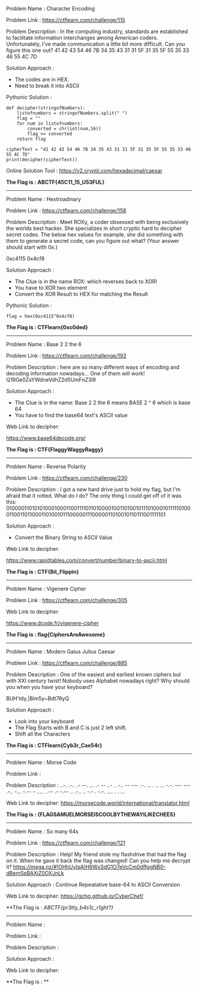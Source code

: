 Problem Name : Character Encoding

Problem Link : https://ctflearn.com/challenge/115

Problem Description : In the computing industry, standards are established to facilitate information interchanges among American coders. Unfortunately, I've made communication a little bit more difficult. Can you figure this one out? 41 42 43 54 46 7B 34 35 43 31 31 5F 31 35 5F 55 35 33 46 55 4C 7D

Solution Approach :

- The codes are in HEX.
- Need to break it into ASCII

Pythonic Solution : 
```
def decipher(stringofNumbers):
	listofnumbers = stringofNumbers.split(" ")
	flag = ""
	for num in listofnumbers:
		converted = chr(int(num,16))
		flag += converted		
	return flag

cipherText = "41 42 43 54 46 7B 34 35 43 31 31 5F 31 35 5F 55 35 33 46 55 4C 7D"
print(decipher(cipherText))

```

Online Solution Tool : https://v2.cryptii.com/hexadecimal/caesar

**The Flag is : ABCTF{45C11_15_U53FUL}**

******************************************************************
Problem Name : Hextroadinary

Problem Link : https://ctflearn.com/challenge/158

Problem Description : Meet ROXy, a coder obsessed with being exclusively the worlds best hacker. She specializes in short cryptic hard to decipher secret codes. The below hex values for example, she did something with them to generate a secret code, can you figure out what? 
(Your answer should start with 0x.)

0xc4115 0x4cf8

Solution Approach :

- The Clue is in the name ROX: which reverses back to XOR!
- You have to XOR two element
- Convert the XOR Result to HEX for matching the Result

Pythonic Solution : 

```
flag = hex(0xc4115^0x4cf8)
```

**The Flag is : CTFlearn{0xc0ded}**

******************************************************************
Problem Name : Base 2 2 the 6

Problem Link : https://ctflearn.com/challenge/192

Problem Description : here are so many different ways of encoding and decoding information nowadays... One of them will work! Q1RGe0ZsYWdneVdhZ2d5UmFnZ3l9

	
Solution Approach :

- The Clue is in the name: Base 2 2 the 6 means BASE 2 ^ 6 which is base 64
- You have to find the base64 text's ASCII value

Web Link to decipher:

https://www.base64decode.org/


**The Flag is : CTF{FlaggyWaggyRaggy}**

******************************************************************
Problem Name : Reverse Polarity

Problem Link : https://ctflearn.com/challenge/230

Problem Description :  I got a new hard drive just to hold my flag, but I'm afraid that it rotted. What do I do? The only thing I could get off of it was this: 01000011010101000100011001111011010000100110100101110100010111110100011001101100011010010111000001110000011010010110111001111101
	
Solution Approach :

- Convert the Binary String to ASCII Value

Web Link to decipher:

https://www.rapidtables.com/convert/number/binary-to-ascii.html

**The Flag is : CTF{Bit_Flippin}**

******************************************************************
Problem Name : Vigenere Cipher

Problem Link : https://ctflearn.com/challenge/305


Web Link to decipher:

https://www.dcode.fr/vigenere-cipher

**The Flag is : flag{CiphersAreAwesome}**


******************************************************************
Problem Name : Modern Gaius Julius Caesar

Problem Link : https://ctflearn.com/challenge/885

Problem Description : One of the easiest and earliest known ciphers but with XXI century twist! Nobody uses Alphabet nowadays right? Why should you when you have your keyboard?

BUH'tdy,|Bim5y~Bdt76yQ

Solution Approach :
- Look into your keyboard
- The Flag Starts with B and C is just 2 left shift.
- Shift all the Characters

**The Flag is : CTFlearn{Cyb3r_Cae54r}**

******************************************************************
Problem Name : Morse Code

Problem Link : 

Problem Description : 
..-. .-.. .- --. ... .- -- ..- . .-.. -- --- .-. ... . .. ... -.-. --- --- .-.. -... -.-- - .... . .-- .- -.-- .. .-.. .. -.- . -.-. .... . . ...

Web Link to decipher: https://morsecode.world/international/translator.html

**The Flag is : {FLAGSAMUELMORSEISCOOLBYTHEWAYILIKECHEES}**

******************************************************************
Problem Name : So many 64s

Problem Link : https://ctflearn.com/challenge/121

Problem Description : 
Help! My friend stole my flashdrive that had the flag on it. When he gave it back the flag was changed! Can you help me decrypt it? https://mega.nz/#!OHhUyIqA!H9WxSdG1O7eVcCm0dffggNB0-dBemSpBAXiZ0OXJnLk

Solution Approach :
Continue Repeatative base-64 to ASCII Conversion

Web Link to decipher: https://gchq.github.io/CyberChef/

**The Flag is : *ABCTF{pr3tty_b4s1c_r1ght?}*
******************************************************************

Problem Name : 

Problem Link : 

Problem Description : 

Solution Approach :

Web Link to decipher:

**The Flag is : **
